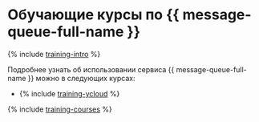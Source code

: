 # Обучающие курсы по {{ message-queue-full-name }}

{% include [training-intro](../_includes/training/training-intro.md) %}

Подробнее узнать об использовании сервиса {{ message-queue-full-name }} можно в следующих курсах:
* {% include [training-ycloud](../_includes/training/training-csi.md) %}

{% include [training-courses](../_includes/training/training-courses.md) %}